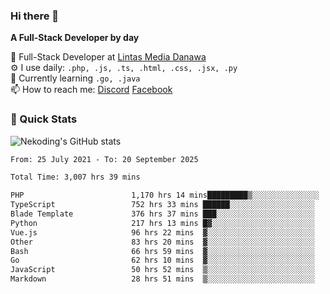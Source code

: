 ### Hi there 👋

**A Full-Stack Developer by day**

🔭 Full-Stack Developer at [Lintas Media Danawa](https://www.lintasmediadanawa.com/)  
⚙️ I use daily: `.php, .js, .ts, .html, .css, .jsx, .py`  
🌱 Currently learning `.go, .java`  
📫 How to reach me: [Discord](https://discordapp.com/users/984448732999327766)  [Facebook](https://fb.me/tyvandi)  

### 🚀 Quick Stats  

![Nekoding's GitHub stats](https://github-readme-stats.vercel.app/api?username=nekoding&show_icons=true)

<!--START_SECTION:waka-->

```txt
From: 25 July 2021 - To: 20 September 2025

Total Time: 3,007 hrs 39 mins

PHP                        1,170 hrs 14 mins█████████▒░░░░░░░░░░░░░░░   37.86 %
TypeScript                 752 hrs 33 mins ██████░░░░░░░░░░░░░░░░░░░   24.35 %
Blade Template             376 hrs 37 mins ███░░░░░░░░░░░░░░░░░░░░░░   12.18 %
Python                     217 hrs 13 mins █▓░░░░░░░░░░░░░░░░░░░░░░░   07.03 %
Vue.js                     96 hrs 22 mins  ▓░░░░░░░░░░░░░░░░░░░░░░░░   03.12 %
Other                      83 hrs 20 mins  ▓░░░░░░░░░░░░░░░░░░░░░░░░   02.70 %
Bash                       66 hrs 59 mins  ▓░░░░░░░░░░░░░░░░░░░░░░░░   02.17 %
Go                         62 hrs 10 mins  ▓░░░░░░░░░░░░░░░░░░░░░░░░   02.01 %
JavaScript                 50 hrs 52 mins  ▒░░░░░░░░░░░░░░░░░░░░░░░░   01.65 %
Markdown                   28 hrs 51 mins  ▒░░░░░░░░░░░░░░░░░░░░░░░░   00.93 %
```

<!--END_SECTION:waka-->

<!--
**nekoding/nekoding** is a ✨ _special_ ✨ repository because its `README.md` (this file) appears on your GitHub profile.

Here are some ideas to get you started:

- 🔭 I’m currently working on ...
- 🌱 I’m currently learning ...
- 👯 I’m looking to collaborate on ...
- 🤔 I’m looking for help with ...
- 💬 Ask me about ...
- 📫 How to reach me: ...
- 😄 Pronouns: ...
- ⚡ Fun fact: ...
-->
